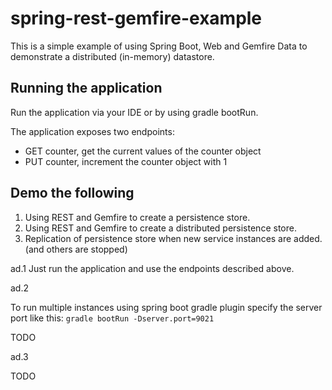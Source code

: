 # spring-rest-gemfire-example
This is a simple example of using Spring Boot, Web and Gemfire Data to demonstrate a distributed (in-memory) datastore.

## Running the application
Run the application via your IDE or by using gradle bootRun.

The application exposes two endpoints:
- GET counter, get the current values of the counter object
- PUT counter, increment the counter object with 1


## Demo the following

1. Using REST and Gemfire to create a persistence store.
2. Using REST and Gemfire to create a distributed persistence store.
3. Replication of persistence store when new service instances are added. (and others are stopped)

ad.1 
Just run the application and use the endpoints described above.

ad.2

To run multiple instances using spring boot gradle plugin specify the server port like this: `gradle bootRun -Dserver.port=9021`

TODO

ad.3

TODO